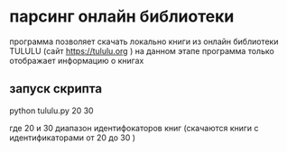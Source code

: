 # парсинг онлайн библиотеки

программа позволяет скачать локально книги из онлайн библиотеки TULULU (сайт https://tululu.org )
на данном этапе программа только отображает информацию о книгах

## запуск скрипта

python tululu.py 20 30

где 20 и 30 диапазон идентифокаторов книг (скачаются книги с идентификаторами от 20 до 30 )

